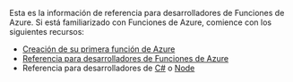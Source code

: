 Esta es la información de referencia para desarrolladores de Funciones de Azure. Si está familiarizado con Funciones de Azure, comience con los siguientes recursos:

* [Creación de su primera función de Azure](../articles/azure-functions/functions-create-first-azure-function.md)
* [Referencia para desarrolladores de Funciones de Azure](../articles/azure-functions/functions-reference.md)
* Referencia para desarrolladores de [C#](../articles/azure-functions/functions-reference-csharp.md) o [Node](../articles/azure-functions/functions-reference-node.md)

<!---HONumber=AcomDC_0525_2016-->
